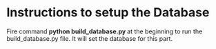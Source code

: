 # Instructions to setup the Database

<p> Fire command <b> python build_database.py </b> at the beginning to run the build_database.py file. 
  It will set the database for this part.
</p>

